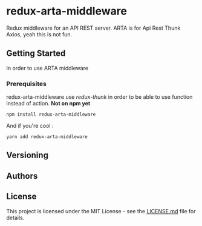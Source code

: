 # redux-arta-middleware

Redux middleware for an API REST server.
ARTA is for Api Rest Thunk Axios, yeah this is not fun.

## Getting Started

In order to use ARTA middleware

### Prerequisites

redux-arta-middleware use *redux-thunk* in order to be able to use function instead of action.
**Not on npm yet**

```
npm install redux-arta-middleware
```

And if you're cool :

```
yarn add redux-arta-middleware
```

## Versioning

## Authors


## License
This project is licensed under the MIT License - see the [LICENSE.md](LICENSE.md) file for details.
